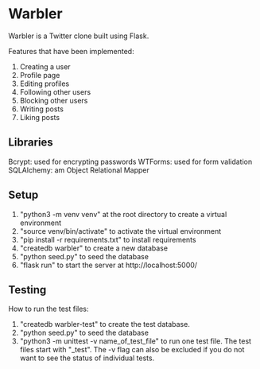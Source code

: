 # Warbler
Warbler is a Twitter clone built using Flask. 

Features that have been implemented:
1) Creating a user
2) Profile page
3) Editing profiles
4) Following other users
5) Blocking other users
6) Writing posts
7) Liking posts


## Libraries
Bcrypt: used for encrypting passwords
WTForms: used for form validation
SQLAlchemy: am Object Relational Mapper

## Setup
1) "python3 -m venv venv" at the root directory to create a virtual environment
2) "source venv/bin/activate" to activate the virtual environment
3) "pip install -r requirements.txt" to install requirements
4) "createdb warbler" to create a new database
5) "python seed.py" to seed the database
6) "flask run" to start the server at http://localhost:5000/


## Testing

How to run the test files:

1) "createdb warbler-test" to create the test database.
2) "python seed.py" to seed the database
3) "python3 -m unittest -v name_of_test_file" to run one test file. The test files start with "_test". The -v flag can also be 
excluded if you do not want to see the status of individual tests.

